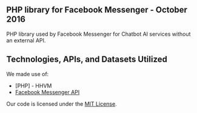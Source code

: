 ## PHP library for Facebook Messenger - October 2016

PHP library used by Facebook Messenger for Chatbot AI services without an external API.  

## Technologies, APIs, and Datasets Utilized

We made use of:
- [PHP] - HHVM
- [Facebook Messenger API](https://developers.facebook.com/docs/messenger-platform/product-overview)

Our code is licensed under the [MIT License](LICENSE.md).
